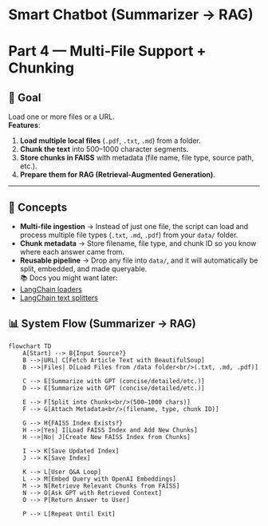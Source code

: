 # Smart Chatbot (Summarizer → RAG)  
# **Part 4 — Multi-File Support + Chunking**  

## 🎯 Goal  
Load one or more files or a URL.  
**Features**:  
1. **Load multiple local files** (`.pdf`, `.txt`, `.md`) from a folder.  
2. **Chunk the text** into 500–1000 character segments.  
3. **Store chunks in FAISS** with metadata (file name, file type, source path, etc.).  
4. **Prepare them for RAG (Retrieval-Augmented Generation)**.  
---
## 🧠 Concepts  
- **Multi-file ingestion** → Instead of just one file, the script can load and process multiple file types (`.txt`, `.md`, `.pdf`) from your `data/` folder.  
- **Chunk metadata** → Store filename, file type, and chunk ID so you know where each answer came from.  
- **Reusable pipeline** → Drop any file into `data/`, and it will automatically be split, embedded, and made queryable.  
📚 Docs you might want later:  
- [LangChain loaders](https://python.langchain.com/docs/modules/data_connection/document_loaders/)  
- [LangChain text splitters](https://python.langchain.com/docs/modules/data_connection/text_splitters/)  

## 📊 System Flow (Summarizer → RAG)

```mermaid
flowchart TD
    A[Start] --> B{Input Source?}
    B -->|URL| C[Fetch Article Text with BeautifulSoup]
    B -->|Files| D[Load Files from /data folder<br/>(.txt, .md, .pdf)]

    C --> E[Summarize with GPT (concise/detailed/etc.)]
    D --> E[Summarize with GPT (concise/detailed/etc.)]

    E --> F[Split into Chunks<br/>(500–1000 chars)]
    F --> G[Attach Metadata<br/>(filename, type, chunk ID)]

    G --> H{FAISS Index Exists?}
    H -->|Yes| I[Load FAISS Index and Add New Chunks]
    H -->|No| J[Create New FAISS Index from Chunks]

    I --> K[Save Updated Index]
    J --> K[Save Index]

    K --> L[User Q&A Loop]
    L --> M[Embed Query with OpenAI Embeddings]
    M --> N[Retrieve Relevant Chunks from FAISS]
    N --> O[Ask GPT with Retrieved Context]
    O --> P[Return Answer to User]

    P --> L[Repeat Until Exit]
```